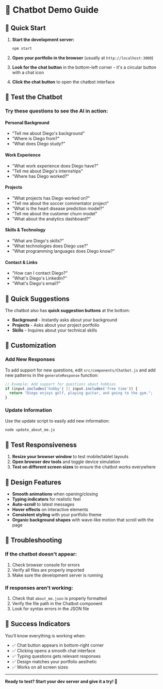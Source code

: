 # 🧪 Chatbot Demo Guide

## 🚀 Quick Start

1. **Start the development server:**
   ```bash
   npm start
   ```

2. **Open your portfolio in the browser** (usually at `http://localhost:3000`)

3. **Look for the chat button** in the bottom-left corner - it's a circular button with a chat icon

4. **Click the chat button** to open the chatbot interface

## 💬 Test the Chatbot

### **Try these questions to see the AI in action:**

#### **Personal Background**
- "Tell me about Diego's background"
- "Where is Diego from?"
- "What does Diego study?"

#### **Work Experience**
- "What work experience does Diego have?"
- "Tell me about Diego's internships"
- "Where has Diego worked?"

#### **Projects**
- "What projects has Diego worked on?"
- "Tell me about the soccer commentator project"
- "What is the heart disease prediction model?"
- "Tell me about the customer churn model"
- "What about the analytics dashboard?"

#### **Skills & Technology**
- "What are Diego's skills?"
- "What technologies does Diego use?"
- "What programming languages does Diego know?"

#### **Contact & Links**
- "How can I contact Diego?"
- "What's Diego's LinkedIn?"
- "What's Diego's email?"

## 🎯 Quick Suggestions

The chatbot also has **quick suggestion buttons** at the bottom:
- **Background** - Instantly asks about your background
- **Projects** - Asks about your project portfolio
- **Skills** - Inquires about your technical skills

## 🔧 Customization

### **Add New Responses**
To add support for new questions, edit `src/components/Chatbot.js` and add new patterns in the `generateResponse` function:

```javascript
// Example: Add support for questions about hobbies
if (input.includes('hobby') || input.includes('free time')) {
  return "Diego enjoys golf, playing guitar, and going to the gym.";
}
```

### **Update Information**
Use the update script to easily add new information:
```bash
node update_about_me.js
```

## 📱 Test Responsiveness

1. **Resize your browser window** to test mobile/tablet layouts
2. **Open browser dev tools** and toggle device simulation
3. **Test on different screen sizes** to ensure the chatbot works everywhere

## 🎨 Design Features

- **Smooth animations** when opening/closing
- **Typing indicators** for realistic feel
- **Auto-scroll** to latest messages
- **Hover effects** on interactive elements
- **Consistent styling** with your portfolio theme
- **Organic background shapes** with wave-like motion that scroll with the page

## 🐛 Troubleshooting

### **If the chatbot doesn't appear:**
1. Check browser console for errors
2. Verify all files are properly imported
3. Make sure the development server is running

### **If responses aren't working:**
1. Check that `about_me.json` is properly formatted
2. Verify the file path in the Chatbot component
3. Look for syntax errors in the JSON file

## 🎉 Success Indicators

You'll know everything is working when:
- ✅ Chat button appears in bottom-right corner
- ✅ Clicking opens a smooth chat interface
- ✅ Typing questions gets relevant responses
- ✅ Design matches your portfolio aesthetic
- ✅ Works on all screen sizes

---

**Ready to test? Start your dev server and give it a try! 🚀**
